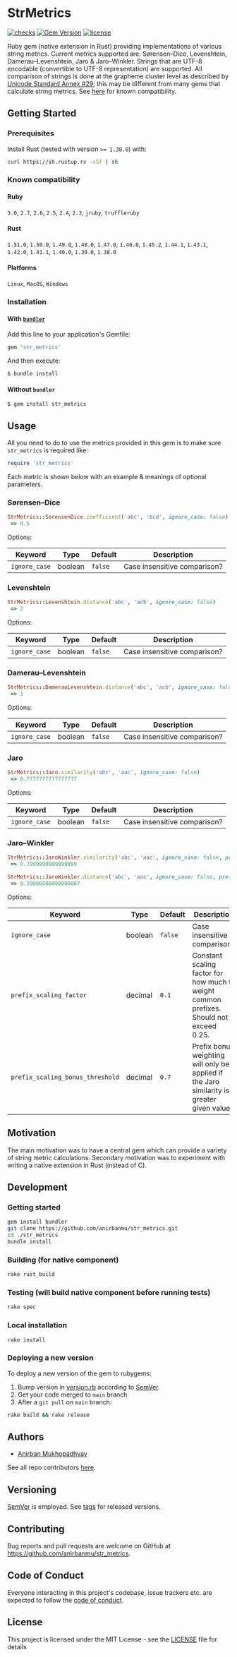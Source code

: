 # StrMetrics

[![checks](https://github.com/anirbanmu/str_metrics/workflows/checks/badge.svg)](https://github.com/anirbanmu/str_metrics/actions?query=workflow%3Achecks)
[![Gem Version](https://badge.fury.io/rb/str_metrics.svg)](https://rubygems.org/gems/str_metrics)
[![license](https://img.shields.io/github/license/anirbanmu/str_metrics?style=plastic)](LICENSE)

Ruby gem (native extension in Rust) providing implementations of various string metrics. Current metrics supported are: Sørensen–Dice, Levenshtein, Damerau–Levenshtein, Jaro & Jaro–Winkler. Strings that are UTF-8 encodable (convertible to UTF-8 representation) are supported. All comparison of strings is done at the grapheme cluster level as described by [Unicode Standard Annex #29](https://www.unicode.org/reports/tr29/#Grapheme_Cluster_Boundaries); this may be different from many gems that calculate string metrics. See [here](#known-compatibility) for known compatibility.

## Getting Started
### Prerequisites

Install Rust (tested with version `>= 1.38.0`) with:

```sh
curl https://sh.rustup.rs -sSf | sh
```

### Known compatibility

#### Ruby
`3.0`, `2.7`, `2.6`, `2.5`, `2.4`, `2.3`, `jruby`, `truffleruby`

#### Rust
`1.51.0`, `1.50.0`, `1.49.0`, `1.48.0`, `1.47.0`, `1.46.0`, `1.45.2`, `1.44.1`, `1.43.1`, `1.42.0`, `1.41.1`, `1.40.0`, `1.39.0`, `1.38.0`

#### Platforms
`Linux`, `MacOS`, `Windows`

### Installation

#### With [`bundler`](https://bundler.io/)

Add this line to your application's Gemfile:

```ruby
gem 'str_metrics'
```

And then execute:

    $ bundle install

#### Without `bundler`

    $ gem install str_metrics

## Usage

All you need to do to use the metrics provided in this gem is to make sure `str_metrics` is required like:

```ruby
require 'str_metrics'
```

Each metric is shown below with an example & meanings of optional parameters.

### Sørensen–Dice

```ruby
StrMetrics::SorensenDice.coefficient('abc', 'bcd', ignore_case: false)
 => 0.5
```
Options:

Keyword | Type | Default | Description
--- | --- | --- | ---
`ignore_case` | boolean | `false` | Case insensitive comparison?

### Levenshtein

```ruby
StrMetrics::Levenshtein.distance('abc', 'acb', ignore_case: false)
 => 2
```
Options:

Keyword | Type | Default | Description
--- | --- | --- | ---
`ignore_case` | boolean | `false` | Case insensitive comparison?

### Damerau–Levenshtein

```ruby
StrMetrics::DamerauLevenshtein.distance('abc', 'acb', ignore_case: false)
 => 1
```
Options:

Keyword | Type | Default | Description
--- | --- | --- | ---
`ignore_case` | boolean | `false` | Case insensitive comparison?

### Jaro

```ruby
StrMetrics::Jaro.similarity('abc', 'aac', ignore_case: false)
 => 0.7777777777777777
```
Options:

Keyword | Type | Default | Description
--- | --- | --- | ---
`ignore_case` | boolean | `false` | Case insensitive comparison?

### Jaro–Winkler

```ruby
StrMetrics::JaroWinkler.similarity('abc', 'aac', ignore_case: false, prefix_scaling_factor: 0.1, prefix_scaling_bonus_threshold: 0.7)
 => 0.7999999999999999

StrMetrics::JaroWinkler.distance('abc', 'aac', ignore_case: false, prefix_scaling_factor: 0.1, prefix_scaling_bonus_threshold: 0.7)
 => 0.20000000000000007
```
Options:

Keyword | Type | Default | Description
--- | --- | --- | ---
`ignore_case` | boolean | `false` | Case insensitive comparison?
`prefix_scaling_factor` | decimal | `0.1` | Constant scaling factor for how much to weight common prefixes. Should not exceed 0.25.
`prefix_scaling_bonus_threshold` | decimal | `0.7` | Prefix bonus weighting will only be applied if the Jaro similarity is greater given value.

## Motivation

The main motivation was to have a central gem which can provide a variety of string metric calculations. Secondary motivation was to experiment with writing a native extension in Rust (instead of C).

## Development

### Getting started

```bash
gem install bundler
git clone https://github.com/anirbanmu/str_metrics.git
cd ./str_metrics
bundle install
```

### Building (for native component)

```bash
rake rust_build
```

### Testing (will build native component before running tests)
```bash
rake spec
```

### Local installation
```bash
rake install
```

### Deploying a new version
To deploy a new version of the gem to rubygems:

1. Bump version in [version.rb](lib/str_metrics/version.rb) according to [SemVer](https://semver.org/).
2. Get your code merged to `main` branch
3. After a `git pull` on `main` branch:

```bash
rake build && rake release
```

## Authors
- [Anirban Mukhopadhyay](https://github.com/anirbanmu)

See all repo contributors [here](https://github.com/anirbanmu/str_metrics/contributors).

## Versioning

[SemVer](https://semver.org/) is employed. See [tags](https://github.com/anirbanmu/str_metrics/tags) for released versions.

## Contributing

Bug reports and pull requests are welcome on GitHub at https://github.com/anirbanmu/str_metrics.

## Code of Conduct

Everyone interacting in this project's codebase, issue trackers etc. are expected to follow the [code of conduct](CODE_OF_CONDUCT.md).

## License

This project is licensed under the MIT License - see the [LICENSE](LICENSE) file for details
